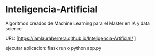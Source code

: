 # Inteligencia-Artificial
Algoritmos creados de Machine Learning para el Master en IA y data science

URL: [https://iamlauraherrera.github.io/Inteligencia-Artificial/
]

ejecutar aplicacion: flask run o python app.py